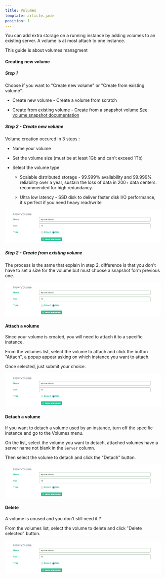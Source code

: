 ```yaml
---
title: Volumes
template: article.jade
position: 1
---
```


You can add extra storage on a running instance by adding volumes to an existing server.
A volume is at most attach to one instance.

This guide is about volumes managment

#### Creating new volume

##### Step 1

Choose if you want to "Create new volume" or "Create from existing volume".

- Create new volume - Create a volume from scratch

- Create from existing volume - Create from a snapshot volume [See volume snapshot documentation](/servers/volumes/snapshot.html)

##### Step 2 - Create new volume

Volume creation occured in 3 steps :

- Name your volume

- Set the volume size (must be at least 1Gb and can't exceed 1Tb)

- Select the volume type

  - Scalable distributed storage - 99.999% availability and 99.999% reliability over a year, sustain the loss of data in 200+ data centers. recommended for high redundancy.

  - Ultra low latency - SSD disk to deliver faster disk I/O performance, it's perfect if you need heavy read/write

![New volume](../../imgs/img_tmp_new_volume.png "Temporaire")

##### Step 2 - Create from existing volume

The process is the same that explain in step 2, difference is that you don't have to set a size for the volume but must choose a  snapshot form previous one.

![New volume](../../imgs/img_tmp_new_volume.png "Temporaire")

#### Attach a volume

Since your volume is created, you will need to attach it to a specific instance.

From the volumes list, select the volume to attach and click the button "Attach", a popup appear asking on which instance you want to attach.

Once selected, just submit your choice.

![New volume](../../imgs/img_tmp_new_volume.png "Temporaire")

#### Detach a volume

If you want to detach a volume used by an instance, turn off the specific instance and go to the Volumes menu.

On the list, select the volume you want to detach, attached volumes have a server name not blank in the `Server` column.

Then select the volume to detach and click the "Detach" button.

![New volume](../../imgs/img_tmp_new_volume.png "Temporaire")

#### Delete

A volume is unused and you don't still need it ?

From the volumes list, select the volume to delete and click "Delete selected" button.

![New volume](../../imgs/img_tmp_new_volume.png "Temporaire")






